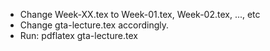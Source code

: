 - Change Week-XX.tex to Week-01.tex, Week-02.tex, ..., etc
- Change gta-lecture.tex accordingly. 
- Run: pdflatex gta-lecture.tex

